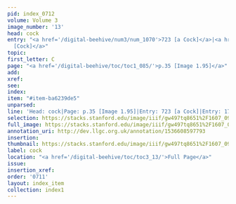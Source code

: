```yaml
---
pid: index_0712
volume: Volume 3
image_number: '13'
head: cock
entry: "<a href='/digital-beehive/num3/num_1070'>723 [a Cock]</a>|<a href='/digital-beehive/toc/toc2_341/'>1765
  [Cock]</a>"
topic: 
first_letter: C
page: "<a href='/digital-beehive/toc/toc1_085/'>p.35 [Image 1.95]</a>"
add: 
xref: 
see: 
index: 
item: "#item-ba6239de5"
unparsed: 
line: 'Head: cock|Page: p.35 [Image 1.95]|Entry: 723 [a Cock]|Entry: 1765 [Cock]|#item-ba6239de5'
selection: https://stacks.stanford.edu/image/iiif/gw497tq8651%2F1607_0956/844,2697,658,162/full/0/default.jpg
full_image: https://stacks.stanford.edu/image/iiif/gw497tq8651%2F1607_0956/full/full/0/default.jpg
annotation_uri: http://dev.llgc.org.uk/annotation/1536608597793
insertion: 
thumbnail: https://stacks.stanford.edu/image/iiif/gw497tq8651%2F1607_0956/844,2697,658,162/150,/0/default.jpg
label: cock
location: "<a href='/digital-beehive/toc/toc3_13/'>Full Page</a>"
issue: 
insertion_xref: 
order: '0711'
layout: index_item
collection: index1
---
```

